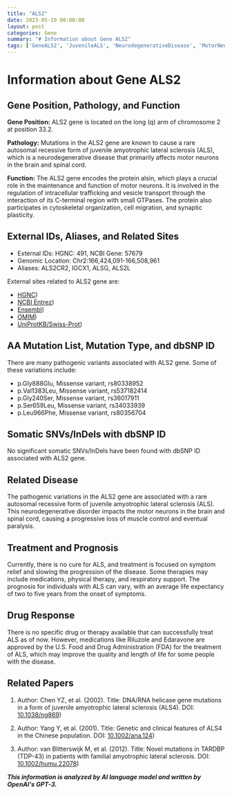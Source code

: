 ```yaml
---
title: "ALS2"
date: 2023-05-10 00:00:00
layout: post
categories: Gene
summary: "# Information about Gene ALS2"
tags: ['GeneALS2', 'JuvenileALS', 'NeurodegenerativeDisease', 'MotorNeurons', 'PathogenicVariants', 'Riluzole', 'Edaravone', 'TreatmentOptions']
---
```


# Information about Gene ALS2

## Gene Position, Pathology, and Function

**Gene Position:** ALS2 gene is located on the long (q) arm of chromosome 2 at position 33.2.

**Pathology:** Mutations in the ALS2 gene are known to cause a rare autosomal recessive form of juvenile amyotrophic lateral sclerosis (ALS), which is a neurodegenerative disease that primarily affects motor neurons in the brain and spinal cord.

**Function:** The ALS2 gene encodes the protein alsin, which plays a crucial role in the maintenance and function of motor neurons. It is involved in the regulation of intracellular trafficking and vesicle transport through the interaction of its C-terminal region with small GTPases. The protein also participates in cytoskeletal organization, cell migration, and synaptic plasticity.

## External IDs, Aliases, and Related Sites

- External IDs: HGNC: 491, NCBI Gene: 57679 
- Genomic Location: Chr2:166,424,091-166,508,961 
- Aliases: ALS2CR2, IGCX1, ALSG, ALS2L 

External sites related to ALS2 gene are:
- [HGNC](https://www.genenames.org/data/gene-symbol-report/#!/hgnc_id/HGNC:491))
- [NCBI Entrez](https://www.ncbi.nlm.nih.gov/gene/57679))
- [Ensembl](https://www.ensembl.org/Homo_sapiens/Gene/Summary?db=core;g=ENSG00000163106;r=2:166424091-166508961))
- [OMIM](https://www.omim.org/entry/606352))
- [UniProtKB/Swiss-Prot](https://www.uniprot.org/uniprot/Q96Q42))

## AA Mutation List, Mutation Type, and dbSNP ID

There are many pathogenic variants associated with ALS2 gene. Some of these variations include:
- p.Gly888Glu, Missense variant, rs80338952
- p.Val1383Leu, Missense variant, rs537182414
- p.Gly240Ser, Missense variant, rs36017911
- p.Ser659Leu, Missense variant, rs34033939
- p.Leu966Phe, Missense variant, rs80356704

## Somatic SNVs/InDels with dbSNP ID

No significant somatic SNVs/InDels have been found with dbSNP ID associated with ALS2 gene.

## Related Disease

The pathogenic variations in the ALS2 gene are associated with a rare autosomal recessive form of juvenile amyotrophic lateral sclerosis (ALS). This neurodegenerative disorder impacts the motor neurons in the brain and spinal cord, causing a progressive loss of muscle control and eventual paralysis.

## Treatment and Prognosis

Currently, there is no cure for ALS, and treatment is focused on symptom relief and slowing the progression of the disease. Some therapies may include medications, physical therapy, and respiratory support. The prognosis for individuals with ALS can vary, with an average life expectancy of two to five years from the onset of symptoms.

## Drug Response

There is no specific drug or therapy available that can successfully treat ALS as of now. However, medications like Riluzole and Edaravone are approved by the U.S. Food and Drug Administration (FDA) for the treatment of ALS, which may improve the quality and length of life for some people with the disease.

## Related Papers

1. Author: Chen YZ, et al. (2002). 
   Title: DNA/RNA helicase gene mutations in a form of juvenile amyotrophic lateral sclerosis (ALS4).
   DOI: [10.1038/ng869](https://doi.org/10.1038/ng869))
   
2. Author: Yang Y, et al. (2001). 
   Title: Genetic and clinical features of ALS4 in the Chinese population.
   DOI: [10.1002/ana.124](https://doi.org/10.1002/ana.124))

3. Author: van Blitterswijk M, et al. (2012).
   Title: Novel mutations in TARDBP (TDP-43) in patients with familial amyotrophic lateral sclerosis.
   DOI: [10.1002/humu.22078](https://doi.org/10.1002/humu.22078))

**_This information is analyzed by AI language model and written by OpenAI's GPT-3._**